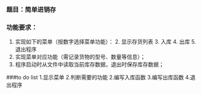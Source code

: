 ### 题目：简单进销存

### 功能要求：

1. 实现如下的菜单（按数字选择菜单功能）：
	2. 显示存货列表
	3. 入库
	4. 出库
	5. 退出程序
6. 实现菜单对应功能（需记录货物的型号、数量等信息）；
7. 程序启动时从文件中读取当前库存数据，退出时保存库存数据；


###to do list
1.显示菜单
2.判断需要的功能
2.编写入库函数
3.编写出库函数
4.退出程序